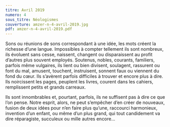 ```yaml
---
titre: Avril 2019
numero: 4
sous_titre: Néologismes
couverture: amzer-n-4-avril-2019.jpg
pdf: amzer-n-4-avril-2019.pdf
---
```

Sons ou réunions de sons correspondant à une idée, les mots créent la richesse d’une langue. Impossibles à compter tellement ils sont nombreux, ils évoluent sans cesse, naissent, changent ou disparaissent au profit d’autres plus souvent employés. Soutenus, nobles, courants, familiers, parfois même vulgaires, ils lient ou bien divisent, soulagent, rassurent ou font du mal, amusent, touchent, instruisent, sonnent faux ou viennent du fond du cœur. Ils s’avèrent parfois difficiles à trouver et encore plus à dire. Ils noircissent les pages, peuplent les livres, courent dans les cahiers, remplissent petits et grands carreaux. 

Ils sont innombrables et, pourtant, parfois, ils ne suffisent pas à dire ce que l’on pense. Notre esprit, alors, ne peut s’empêcher d’en créer de nouveaux, fusion de deux idées pour n’en faire plus qu’une, raccourci harmonieux, invention d’un enfant, ou même d’un plus grand, qui tout candidement va dire réparagiste, succuleux ou mille autres encore...


